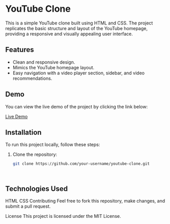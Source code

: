 
# YouTube Clone

This is a simple YouTube clone built using HTML and CSS. The project replicates the basic structure and layout of the YouTube homepage, providing a responsive and visually appealing user interface.

## Features

- Clean and responsive design.
- Mimics the YouTube homepage layout.
- Easy navigation with a video player section, sidebar, and video recommendations.

## Demo

You can view the live demo of the project by clicking the link below:

[Live Demo](https://chipper-rolypoly-0b79c6.netlify.app/)



## Installation

To run this project locally, follow these steps:

1. Clone the repository:
   ```bash
   git clone https://github.com/your-username/youtube-clone.git




## Technologies Used
HTML
CSS
Contributing
Feel free to fork this repository, make changes, and submit a pull request.

License
This project is licensed under the MIT License.
